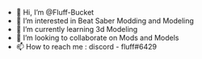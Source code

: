 - 👋 Hi, I’m @Fluff-Bucket
- 👀 I’m interested in Beat Saber Modding and Modeling
- 🌱 I’m currently learning 3d Modeling
- 💞️ I’m looking to collaborate on Mods and Models
- 📫 How to reach me : discord - fluff#6429

<!---
Fluff-Bucket/Fluff-Bucket is a ✨ special ✨ repository because its `README.md` (this file) appears on your GitHub profile.
You can click the Preview link to take a look at your changes.
--->
